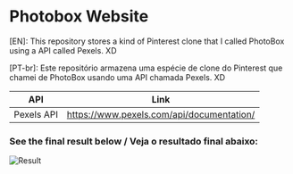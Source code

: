 # Photobox Website
[EN]: This repository stores a kind of  Pinterest clone that I called PhotoBox using a API called Pexels. XD

[PT-br]: Este repositório armazena uma espécie de clone do Pinterest que chamei de PhotoBox usando uma API chamada Pexels. XD

| API | Link |
| ------ | ------ |
| Pexels API | https://www.pexels.com/api/documentation/ |


### See the final result below / Veja o resultado final abaixo:
![Result](/index.png)
